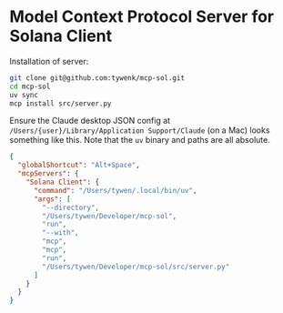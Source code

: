 # Model Context Protocol Server for Solana Client

Installation of server:

```sh
git clone git@github.com:tywenk/mcp-sol.git
cd mcp-sol
uv sync
mcp install src/server.py
```

Ensure the Claude desktop JSON config at `/Users/{user}/Library/Application Support/Claude` (on a Mac) looks something like this. Note that the `uv` binary and paths are all absolute.

```json
{
  "globalShortcut": "Alt+Space",
  "mcpServers": {
    "Solana Client": {
      "command": "/Users/tywen/.local/bin/uv",
      "args": [
        "--directory",
        "/Users/tywen/Developer/mcp-sol",
        "run",
        "--with",
        "mcp",
        "mcp",
        "run",
        "/Users/tywen/Developer/mcp-sol/src/server.py"
      ]
    }
  }
}
```
